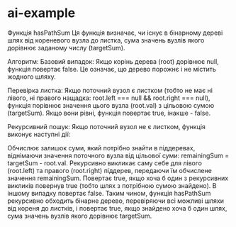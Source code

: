 # ai-example

Функція hasPathSum
Ця функція визначає, чи існує в бінарному дереві шлях від кореневого вузла до листка, сума значень вузлів якого дорівнює заданому числу (targetSum).

Алгоритм:
Базовий випадок: Якщо корінь дерева (root) дорівнює null, функція повертає false. Це означає, що дерево порожнє і не містить жодного шляху.

Перевірка листка: Якщо поточний вузол є листком (тобто не має ні лівого, ні правого нащадка: root.left === null && root.right === null), функція порівнює значення цього вузла (root.val) з цільовою сумою (targetSum). Якщо вони рівні, функція повертає true, інакше - false.

Рекурсивний пошук: Якщо поточний вузол не є листком, функція виконує наступні дії:

Обчислює залишок суми, який потрібно знайти в піддеревах, віднімаючи значення поточного вузла від цільової суми: remainingSum = targetSum - root.val.
Рекурсивно викликає саму себе для лівого (root.left) та правого (root.right) піддерев, передаючи їм обчислене значення remainingSum.
Повертає true, якщо хоча б один з рекурсивних викликів повернув true (тобто шлях з потрібною сумою знайдено). В іншому випадку повертає false.
Таким чином, функція hasPathSum рекурсивно обходить бінарне дерево, перевіряючи всі можливі шляхи від кореня до листків, і повертає true, якщо знайдено хоча б один шлях, сума значень вузлів якого дорівнює targetSum.